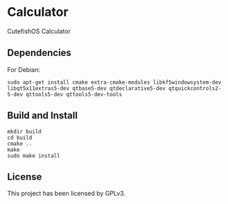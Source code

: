 # Calculator

CutefishOS Calculator

## Dependencies

For Debian:
```shell
sudo apt-get install cmake extra-cmake-modules libkf5windowsystem-dev libqt5x11extras5-dev qtbase5-dev qtdeclarative5-dev qtquickcontrols2-5-dev qttools5-dev qttools5-dev-tools
```

## Build and Install

```
mkdir build
cd build
cmake ..
make
sudo make install
```

## License

This project has been licensed by GPLv3.